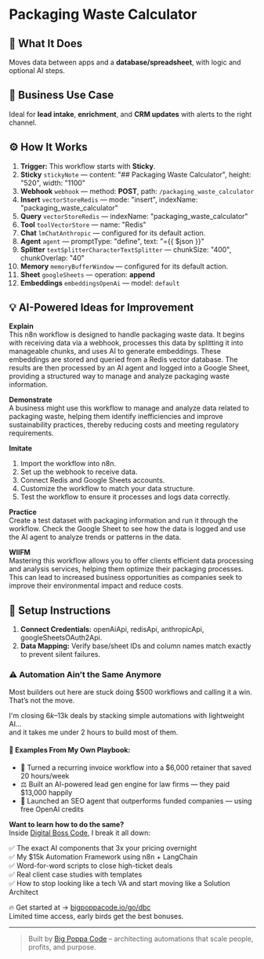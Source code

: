 # Packaging Waste Calculator
  ## 🚀 What It Does
  Moves data between apps and a **database/spreadsheet**, with logic and optional AI steps.
  
  ## 💼 Business Use Case
  Ideal for **lead intake**, **enrichment**, and **CRM updates** with alerts to the right channel.
  
  ## ⚙️ How It Works
  1. **Trigger:** This workflow starts with **Sticky**.
  2. **Sticky** `stickyNote` — content: "## Packaging Waste Calculator", height: "520", width: "1100"
3. **Webhook** `webhook` — method: **POST**, path: `/packaging_waste_calculator`
4. **Insert** `vectorStoreRedis` — mode: "insert", indexName: "packaging_waste_calculator"
5. **Query** `vectorStoreRedis` — indexName: "packaging_waste_calculator"
6. **Tool** `toolVectorStore` — name: "Redis"
7. **Chat** `lmChatAnthropic` — configured for its default action.
8. **Agent** `agent` — promptType: "define", text: "={{ $json }}"
9. **Splitter** `textSplitterCharacterTextSplitter` — chunkSize: "400", chunkOverlap: "40"
10. **Memory** `memoryBufferWindow` — configured for its default action.
11. **Sheet** `googleSheets` — operation: **append**
12. **Embeddings** `embeddingsOpenAi` — model: `default`
  
  ## 💡 AI-Powered Ideas for Improvement
  **Explain**  
This n8n workflow is designed to handle packaging waste data. It begins with receiving data via a webhook, processes this data by splitting it into manageable chunks, and uses AI to generate embeddings. These embeddings are stored and queried from a Redis vector database. The results are then processed by an AI agent and logged into a Google Sheet, providing a structured way to manage and analyze packaging waste information.

**Demonstrate**  
A business might use this workflow to manage and analyze data related to packaging waste, helping them identify inefficiencies and improve sustainability practices, thereby reducing costs and meeting regulatory requirements.

**Imitate**  
1. Import the workflow into n8n.  
2. Set up the webhook to receive data.  
3. Connect Redis and Google Sheets accounts.  
4. Customize the workflow to match your data structure.  
5. Test the workflow to ensure it processes and logs data correctly.

**Practice**  
Create a test dataset with packaging information and run it through the workflow. Check the Google Sheet to see how the data is logged and use the AI agent to analyze trends or patterns in the data.

**WIIFM**  
Mastering this workflow allows you to offer clients efficient data processing and analysis services, helping them optimize their packaging processes. This can lead to increased business opportunities as companies seek to improve their environmental impact and reduce costs.
  
  ## 🔧 Setup Instructions
  1. **Connect Credentials:** openAiApi, redisApi, anthropicApi, googleSheetsOAuth2Api.
2. **Data Mapping:** Verify base/sheet IDs and column names match exactly to prevent silent failures.
  
### ⚠️ Automation Ain’t the Same Anymore

Most builders out here are stuck doing $500 workflows and calling it a win.  
That’s not the move.  

I'm closing $6k–$13k deals by stacking simple automations with lightweight AI...  
and it takes me under 2 hours to build most of them.

#### 🧠 Examples From My Own Playbook:
- 🔁 Turned a recurring invoice workflow into a $6,000 retainer that saved 20 hours/week  
- ⚖️ Built an AI-powered lead gen engine for law firms — they paid $13,000 happily  
- 🚀 Launched an SEO agent that outperforms funded companies — using free OpenAI credits  

**Want to learn how to do the same?**  
Inside [Digital Boss Code](https://bigpoppacode.io/go/dbc), I break it all down:

✅ The exact AI components that 3x your pricing overnight  
✅ My $15k Automation Framework using n8n + LangChain  
✅ Word-for-word scripts to close high-ticket deals  
✅ Real client case studies with templates  
✅ How to stop looking like a tech VA and start moving like a Solution Architect  

🔥 Get started at → [bigpoppacode.io/go/dbc](https://bigpoppacode.io/go/dbc)  
Limited time access, early birds get the best bonuses.

---
> Built by [Big Poppa Code](https://bigpoppacode.io) – architecting automations that scale people, profits, and purpose.
  